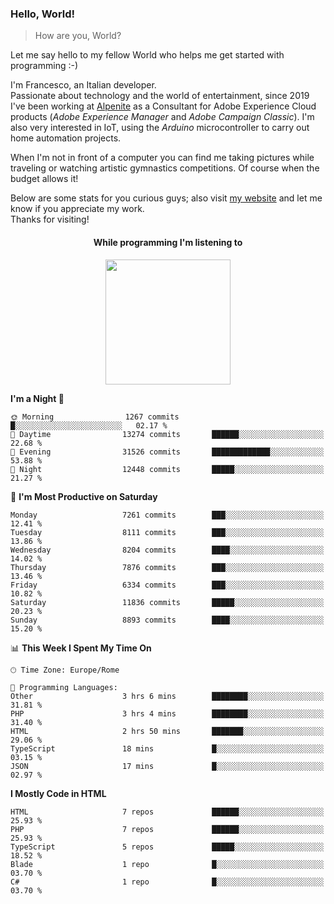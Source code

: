 ### Hello, World!

> How are you, World?

Let me say hello to my fellow World who helps me get started with programming :-)

I'm Francesco, an Italian developer.  
Passionate about technology and the world of entertainment, since 2019 I've been working at [Alpenite](https://www.alpenite.com) as a Consultant for Adobe Experience Cloud products (*Adobe Experience Manager* and *Adobe Campaign Classic*). I'm also very interested in IoT, using the *Arduino* microcontroller to carry out home automation projects.

When I'm not in front of a computer you can find me taking pictures while traveling or watching artistic gymnastics competitions. Of course when the budget allows it!

Below are some stats for you curious guys; also visit [my website](https://www.francescorega.eu) and let me know if you appreciate my work.  
Thanks for visiting!

<div align="center">
  <h4>While programming I'm listening to</h4>
  <a href="https://apps.francescorega.eu/now-playing/11147232609" target="_blank"><img src="https://apps.francescorega.eu/now-playing/11147232609" width="200"></a>
</div>

<!--START_SECTION:waka-->
**I'm a Night 🦉** 

```text
🌞 Morning                1267 commits        █░░░░░░░░░░░░░░░░░░░░░░░░   02.17 % 
🌆 Daytime                13274 commits       ██████░░░░░░░░░░░░░░░░░░░   22.68 % 
🌃 Evening                31526 commits       █████████████░░░░░░░░░░░░   53.88 % 
🌙 Night                  12448 commits       █████░░░░░░░░░░░░░░░░░░░░   21.27 % 
```
📅 **I'm Most Productive on Saturday** 

```text
Monday                   7261 commits        ███░░░░░░░░░░░░░░░░░░░░░░   12.41 % 
Tuesday                  8111 commits        ███░░░░░░░░░░░░░░░░░░░░░░   13.86 % 
Wednesday                8204 commits        ████░░░░░░░░░░░░░░░░░░░░░   14.02 % 
Thursday                 7876 commits        ███░░░░░░░░░░░░░░░░░░░░░░   13.46 % 
Friday                   6334 commits        ███░░░░░░░░░░░░░░░░░░░░░░   10.82 % 
Saturday                 11836 commits       █████░░░░░░░░░░░░░░░░░░░░   20.23 % 
Sunday                   8893 commits        ████░░░░░░░░░░░░░░░░░░░░░   15.20 % 
```


📊 **This Week I Spent My Time On** 

```text
🕑︎ Time Zone: Europe/Rome

💬 Programming Languages: 
Other                    3 hrs 6 mins        ████████░░░░░░░░░░░░░░░░░   31.81 % 
PHP                      3 hrs 4 mins        ████████░░░░░░░░░░░░░░░░░   31.40 % 
HTML                     2 hrs 50 mins       ███████░░░░░░░░░░░░░░░░░░   29.06 % 
TypeScript               18 mins             █░░░░░░░░░░░░░░░░░░░░░░░░   03.15 % 
JSON                     17 mins             █░░░░░░░░░░░░░░░░░░░░░░░░   02.97 % 
```

**I Mostly Code in HTML** 

```text
HTML                     7 repos             ██████░░░░░░░░░░░░░░░░░░░   25.93 % 
PHP                      7 repos             ██████░░░░░░░░░░░░░░░░░░░   25.93 % 
TypeScript               5 repos             █████░░░░░░░░░░░░░░░░░░░░   18.52 % 
Blade                    1 repo              █░░░░░░░░░░░░░░░░░░░░░░░░   03.70 % 
C#                       1 repo              █░░░░░░░░░░░░░░░░░░░░░░░░   03.70 % 
```




<!--END_SECTION:waka-->
